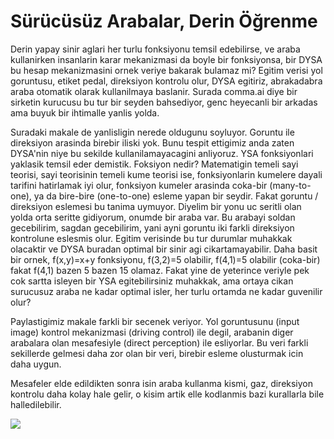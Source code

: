 # Sürücüsüz Arabalar, Derin Öğrenme

Derin yapay sinir aglari her turlu fonksiyonu temsil edebilirse, ve
araba kullanirken insanlarin karar mekanizmasi da boyle bir
fonksiyonsa, bir DYSA bu hesap mekanizmasini ornek veriye bakarak
bulamaz mi? Egitim verisi yol goruntusu, etiket pedal, direksiyon
kontrolu olur, DYSA egitiriz, abrakadabra araba otomatik olarak
kullanilmaya baslanir. Surada comma.ai diye bir sirketin kurucusu bu
tur bir seyden bahsediyor, genc heyecanli bir arkadas ama buyuk bir
ihtimalle yanlis yolda.

Suradaki makale de yanlisligin nerede oldugunu soyluyor. Goruntu ile
direksiyon arasinda birebir iliski yok. Bunu tespit ettigimiz anda
zaten DYSA'nin niye bu sekilde kullanilamayacagini anliyoruz. YSA
fonksiyonlari yaklasik temsil eder demistik. Foksiyon nedir?
Matematigin temeli sayi teorisi, sayi teorisinin temeli kume teorisi
ise, fonksiyonlarin kumelere dayali tarifini hatirlamak iyi olur,
fonksiyon kumeler arasinda coka-bir (many-to-one), ya da bire-bire
(one-to-one) esleme yapan bir seydir. Fakat goruntu / direksiyon
eslemesi bu tanima uymuyor. Diyelim bir yonu uc seritli olan yolda
orta seritte gidiyorum, onumde bir araba var. Bu arabayi soldan
gecebilirim, sagdan gecebilirim, yani ayni goruntu iki farkli
direksiyon kontrolune eslesmis olur. Egitim verisinde bu tur durumlar
muhakkak olacaktir ve DYSA buradan optimal bir sinir agi
cikartamayabilir. Daha basit bir ornek, f(x,y)=x+y fonksiyonu,
f(3,2)=5 olabilir, f(4,1)=5 olabilir (coka-bir) fakat f(4,1) bazen 5
bazen 15 olamaz. Fakat yine de yeterince veriyle pek cok sartta
isleyen bir YSA egitebilirsiniz muhakkak, ama ortaya cikan surucusuz
araba ne kadar optimal isler, her turlu ortamda ne kadar guvenilir
olur?

Paylastigimiz makale farkli bir secenek veriyor. Yol goruntusunu
(input image) kontrol mekanizmasi (driving control) ile degil,
arabanin diger arabalara olan mesafesiyle (direct perception) ile
esliyorlar. Bu veri farkli sekillerde gelmesi daha zor olan bir veri,
birebir esleme olusturmak icin daha uygun. 

Mesafeler elde edildikten sonra isin araba kullanma kismi, gaz,
direksiyon kontrolu daha kolay hale gelir, o kisim artik elle
kodlanmis bazi kurallarla bile halledilebilir.

![](Screenshot%2Bfrom%2B2017-09-20%2B09-06-59.png)

